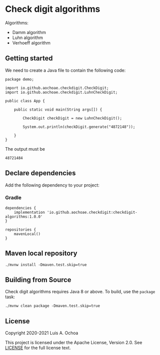 # Check digit algorithms

Algorithms:

* Damm algorithm
* Luhn algorithm
* Verhoeff algorithm

## Getting started

We need to create a Java file to contain the following code:

    package demo;

    import io.github.aochoae.checkdigit.CheckDigit;
    import io.github.aochoae.checkdigit.LuhnCheckDigit;

    public class App {
    
        public static void main(String args[]) {
 
            CheckDigit checkDigit = new LuhnCheckDigit();

            System.out.println(checkDigit.generate("4872148"));

        }
    }

The output must be

    48721484

## Declare dependencies

Add the following dependency to your project:

### Gradle

    dependencies {
        implementation 'io.github.aochoae.checkdigit:checkdigit-algorithms:1.0.0'
    }

    repositories {
        mavenLocal()
    }

## Maven local repository

    ./mvnw install -Dmaven.test.skip=true

## Building from Source

Check digit algorithms requires Java 8 or above. To build, use the `package`
task:

    ./mvnw clean package -Dmaven.test.skip=true

## License

Copyright 2020-2021 Luis A. Ochoa

This project is licensed under the Apache License, Version 2.0.
See [LICENSE](LICENSE) for the full license text.
